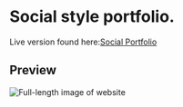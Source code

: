 # Social style portfolio.
Live version found here:[Social Portfolio](https://social-portfolio.netlify.app/)
## Preview
![Full-length image of website](https://kyleshook.com/wp-content/uploads/2020/04/Social-Feed-Portfolio.png) 